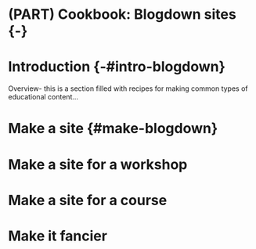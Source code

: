 # (PART) Cookbook: Blogdown sites {-}



# Introduction {-#intro-blogdown}

Overview- this is a section filled with recipes for making common types of educational content...

# Make a site {#make-blogdown}

# Make a site for a workshop

# Make a site for a course

# Make it fancier
